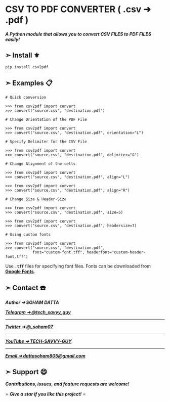# CSV TO PDF CONVERTER ( .csv ➜ .pdf )

***A Python module that allows you to convert CSV FILES to PDF FILES easily!***

## **➣ Install ⚜️**

`pip install csv2pdf`


## **➣ Examples 📋**

```
# Quick conversion

>>> from csv2pdf import convert
>>> convert("source.csv", "destination.pdf")
```

```
# Change Orientation of the PDF File

>>> from csv2pdf import convert
>>> convert("source.csv", "destination.pdf", orientation="L")
```

```
# Specify Delimiter for the CSV File

>>> from csv2pdf import convert
>>> convert("source.csv", "destination.pdf", delimiter="&")
```

```
# Change Alignment of the cells

>>> from csv2pdf import convert
>>> convert("source.csv", "destination.pdf", align="L")

>>> from csv2pdf import convert
>>> convert("source.csv", "destination.pdf", align="R")
```

```
# Change Size & Header-Size

>>> from csv2pdf import convert
>>> convert("source.csv", "destination.pdf", size=5)

>>> from csv2pdf import convert
>>> convert("source.csv", "destination.pdf", headersize=7)
```

```
# Using custom fonts

>>> from csv2pdf import convert
>>> convert("source.csv", "destination.pdf",
            font="custom-font.tff", headerfont="custom-header-font.tff")
```

Use **`.tff`** files for specifying font files. Fonts can be downloaded from **[Google Fonts](https://fonts.google.com/)**.


## **➣ Contact ☎️**

***Author ➜ SOHAM DATTA***

***[Telegram ➜ @tech_savvy_guy](https://t.me/tech_savvy_guy)***
***
***[Twitter ➜ @_soham07](https://twitter.com/_soham07)***
***
***[YouTube ➜ TECH-SAVVY-GUY](https://www.youtube.com/channel/UCIDoK2B8K8keukHsbhSia_w)***
***
***[Email ➜ dattasoham805@gmail.com](mailto:dattasoham805@gmail.com)***

## **➣ Support 😄**

***Contributions, issues, and feature requests are welcome!***

⭐️ ***Give a star if you like this project!***  ⭐️ 